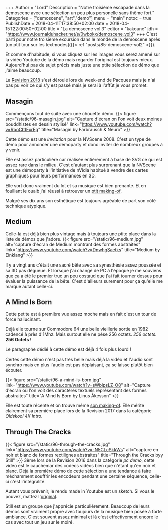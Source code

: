 +++
Author = "Lord"
Description = "Notre troisième escapade dans la demoscene avec une sélection un peu plus personelle sans thême fort."
Categories = ["demoscene", "art","demo"]
menu = "main"
notoc = true
PublishDate = 2018-04-11T17:38:50+02:00
date = 2018-04-15T22:00:50+02:00
title = "La demoscene vol.3"
editor = "kakoune"
jdh = "https://www.journalduhacker.net/s/0wbokx/demoscene_vol3"
+++
C'est parti pour notre troisième excursion dans le monde de la demoscene après [un ptit tour sur les textmodes]({{< ref "posts/85-demoscene-vol2" >}}).

Et comme d'habitude, si vous cliquez sur les images vous serez amené sur la vidéo Youtube de la démo mais regarder l'original est toujours mieux.
Aujourd'hui pas de sujet précis mais juste une ptite sélection de démo que j'aime beaucoup.

La [Revision 2018](https://2018.revision-party.net/) s'est déroulé lors du week-end de Pacques mais je n'ai pas pu voir ce qui s'y est passé mais je serai à l'affût je vous promet.

## Masagin
Commençons tout de suite avec une chouette démo.
{{< figure src="/static/96-masagin.jpg" alt="Capture d'écran on l'on voit deux moines bouddhistes en dessin stylisé" link="https://www.youtube.com/watch?v=RboCh1FxrEg" title="Masagin by Farbrausch & Neuro" >}}

Cette démo est une *invitation* pour la NVScene 2008.
C'est un type de démo pour annoncer une démoparty et donc inviter de nombreux groupes à y venir.

Elle est assez particulière car réalisée entièrement à base de SVG ce qui est assez rare dans le milieu.
C'est d'autant plus surprenant que la NVScene est une démoparty à l'initiative de nVidia habitué à vendre des cartes graphiques pour leurs performances en 3D.

Elle sort donc vraiment du lot et sa musique est bien prenante.
Et en fouillant le ouaib j'ai réussi à retrouver un [ptit making-of](http://www.hugi.scene.org/online/hugi35/hugi%2035%20-%20demoscene%20reports%20paniq%20how%20masagin%20was%20born.htm).

Malgré ses dix ans son esthétique est toujours agréable de part son côté technique atypique.

## Medium
Celle-là est déjà bien plus vintage mais à toujours une ptite place dans la liste de démos que j'adore.
{{< figure src="/static/96-medium.jpg" alt="capture d'écran de Medium montrant des formes abstraites" link="https://www.youtube.com/watch?v=DnwhgSaetks" title="Medium by Einklang" >}}

Il y a vingt ans c'était une sacré bête avec sa synesthésie assez poussée et sa 3D pas dégueue.
Et lorsque j'ai changé de PC à l'époque je me souviens que ça a été le premier truc un peu costaud que j'ai fait tourner dessus pour évaluer la puissance de la bête.
C'est d'ailleurs surement pour ça qu'elle me marque autant celle-ci.

## A Mind Is Born
Cette petite est à première vue assez moche mais en fait c'est un tour de force hallucinant.

Déjà elle tourne sur Commodore 64 une belle vieillerie sortie en 1982 cadencé à près d'1Mhz.
Mais surtout elle ne pèse 256 octets.
*256 octets.*
**256 Octets !**

Le paragraphe dédié à cette démo est déjà 4 fois plus lourd !

Certes cette démo n'est pas très belle mais déjà la vidéo et l'audio sont synchro mais en plus l'audio est pas déplaisant, ça se laisse plutôt bien écouter.

{{< figure src="/static/96-a-mind-is-born.jpg" link="https://www.youtube.com/watch?v=sWblpsLZ-O8" alt="Capture d'écran où l'on voit des caractères textuels représentant des formes abstraites" title="A Mind Is Born by Linus Åkesson" >}}

Elle est toute récente et on trouve même [son making-of](https://linusakesson.net/scene/a-mind-is-born/).
Elle mérite clairement sa première place lors de la Revision 2017 dans la catégorie *Oldskool 4K Intro*.

## Through The Cracks
{{< figure src="/static/96-through-the-cracks.jpg" link="https://www.youtube.com/watch?v=-N5CLcSkkWs" alt="capture en noir et blanc de formes rectilignes abstraites" title="Through the Cracks byy Still" >}}
3ème lors de la Revision 2016 dans la catégorie *pc demo*, cette vidéo est le cauchemar des codecs vidéos bien que n'étant qu'en noir et blanc.
Déjà la première démo de cette sélection a une tendance à faire méchamment souffrir les encodeurs pendant une certaine séquence, celle-ci c'est l'intégralité.

Autant vous prévenir, le rendu made in Youtube est un sketch.
Si vous le pouvez, mattez l'[original](http://www.pouet.net/prod.php?which=67160).

Still est un groupe que j'apprécie particulièrement.
Beaucoup de leurs démos sont vraiment propre avec toujours de la musique bien posée à forte ambiance.
C'est souvent assez minimal et là c'est effectivement encore le cas avec tout un jeu sur le moiré.
